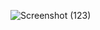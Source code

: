 ![Screenshot (123)](https://user-images.githubusercontent.com/52929183/99297220-f6143d80-286d-11eb-98d2-09027d12b82f.png)
